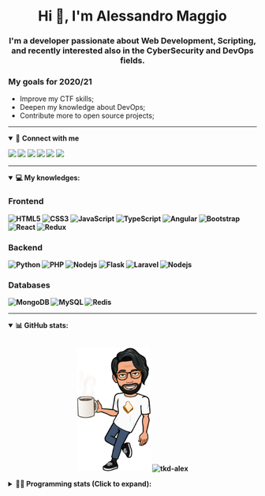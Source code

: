 <h1 align="center">Hi 👋, I'm Alessandro Maggio</h1>
<h3 align="center">I'm a developer passionate about Web Development, Scripting, and recently interested also in the CyberSecurity and DevOps fields.</h3>

### My goals for 2020/21
- Improve my CTF skills;
- Deepen my knowledge about DevOps;
- Contribute more to open source projects;

____

<details open>
<summary>🤝 <b>Connect with me<b></summary>

<p align = "center">

[<img src="https://img.shields.io/badge/twitter-1DA1F2.svg?&style=for-the-badge&logo=twitter&logoColor=white" />](https://twitter.com/TkdAxel)
[<img src ="https://img.shields.io/badge/portfolio-web-%23.svg?&style=for-the-badge&logo=&logoColor=white%22">](https://alessandromaggio.it/)
[<img src ="https://img.shields.io/badge/Telegram-1ca0f1.svg?&style=for-the-badge&logo=Telegram&logoColor=white%22&link=https://t.me/TkdAlex">](https://t.me/TkdAlex/)
[<img src="https://img.shields.io/badge/gmail-c14438.svg?&style=for-the-badge&logo=Gmail&logoColor=white&link=mailto:alex.tkd.alex@gmail.com"/>](mailto:alex.tkd.alex@gmail.com)
[<img src="https://img.shields.io/badge/linkedin-0077B5.svg?&style=for-the-badge&logo=linkedin&logoColor=white" />](https://www.linkedin.com/in/aalessandromaggio/)
[<img src = "https://img.shields.io/badge/instagram-E4405F.svg?&style=for-the-badge&logo=instagram&logoColor=white">](https://www.instagram.com/tkd_alex/)
<!--- [![Visits Badge](https://badges.pufler.dev/visits/tkd-alex/tkd-alex?style=for-the-badge&color=blue)](https://github.com/tkd-alex/tkd-alex) -->

</p>

</details>

---

<details open>
<summary>💻 <b>My knowledges</b>: </summary>

### Frontend
![HTML5](https://img.shields.io/badge/-HTML5-E34F26.svg?style=for-the-badge&logo=html5&logoColor=ffffff)
![CSS3](https://img.shields.io/badge/-CSS3-1572B6.svg?style=for-the-badge&logo=css3)
![JavaScript](https://img.shields.io/badge/-JavaScript-282C34?style=for-the-badge&logo=javascript)
![TypeScript](https://img.shields.io/badge/-TypeScript-007ACC?style=for-the-badge&logo=typescript)
![Angular](https://img.shields.io/badge/-Angular-DD0031?style=for-the-badge&logo=angular)
![Bootstrap](https://img.shields.io/badge/-Bootstrap-563D7C.svg?style=for-the-badge&logo=bootstrap)
![React](https://img.shields.io/badge/-React-282C34.svg?style=for-the-badge&logo=react&logoColor=ffffff)
![Redux](https://img.shields.io/badge/-Redux-764ABC.svg?style=for-the-badge&logo=redux)

### Backend
![Python](https://img.shields.io/badge/-Python-3776AB.svg?style=for-the-badge&logo=Python&logoColor=ffffff)
![PHP](https://img.shields.io/badge/-PHP-777BB4.svg?style=for-the-badge&logo=PHP&logoColor=ffffff)
![Nodejs](https://img.shields.io/badge/-Bash-4EAA25.svg?style=for-the-badge&logo=gnu-bash&logoColor=ffffff)
![Flask](https://img.shields.io/badge/-Flask-282C34.svg?style=for-the-badge&logo=flask)
![Laravel](https://img.shields.io/badge/-Laravel-FF2D20.svg?style=for-the-badge&logo=laravel&logoColor=ffffff)
![Nodejs](https://img.shields.io/badge/-Nodejs-339933.svg?style=for-the-badge&logo=Node.js&logoColor=ffffff)

### Databases
![MongoDB](https://img.shields.io/badge/-MongoDB-47A248?style=for-the-badge&logo=mongodb&logoColor=ffffff)
![MySQL](https://img.shields.io/badge/-MySQL-4479A1?style=for-the-badge&logo=mysql&logoColor=ffffff)
![Redis](https://img.shields.io/badge/-Redis-DC382D?style=for-the-badge&logo=Redis&logoColor=ffffff)

</details>

---

<details open>
 <summary>📊 <b>GitHub stats</b>: </summary>

<br>

<p align = "center">
    <img src="https://raw.githubusercontent.com/Tkd-Alex/tkd-alex/master/images/321517cd-ff68-41a7-b0d1-e765680568a7-8b6448d9-c944-4146-b633-adbdd25cb471-v1.png" height="250" />
    <img src="https://github-readme-stats.vercel.app/api?username=tkd-alex&show_icons=true&count_private=true&hide_border=true&line_height=25" alt="tkd-alex">
</p>

</design>

<details>
 <summary>👨‍💻 <b>Programming stats (Click to expand)</b>: </summary>
 
<!--START_SECTION:waka-->
**I'm an Early 🐤** 

```text
🌞 Morning    230 commits    █████░░░░░░░░░░░░░░░░░░░░   20.25% 
🌆 Daytime    455 commits    ██████████░░░░░░░░░░░░░░░   40.05% 
🌃 Evening    416 commits    █████████░░░░░░░░░░░░░░░░   36.62% 
🌙 Night      35 commits     ░░░░░░░░░░░░░░░░░░░░░░░░░   3.08%

```
📅 **I'm Most Productive on Wednesday** 

```text
Monday       167 commits    ███░░░░░░░░░░░░░░░░░░░░░░   14.7% 
Tuesday      194 commits    ████░░░░░░░░░░░░░░░░░░░░░   17.08% 
Wednesday    222 commits    █████░░░░░░░░░░░░░░░░░░░░   19.54% 
Thursday     162 commits    ███░░░░░░░░░░░░░░░░░░░░░░   14.26% 
Friday       193 commits    ████░░░░░░░░░░░░░░░░░░░░░   16.99% 
Saturday     87 commits     ██░░░░░░░░░░░░░░░░░░░░░░░   7.66% 
Sunday       111 commits    ██░░░░░░░░░░░░░░░░░░░░░░░   9.77%

```


📊 **This Week I Spent My Time On** 

```text
⌚︎ Time Zone: Europe/Rome

💬 Programming Languages: 
Python                   23 hrs 56 mins      ███████████░░░░░░░░░░░░░░   46.95% 
Kotlin                   9 hrs 24 mins       ████░░░░░░░░░░░░░░░░░░░░░   18.43% 
Go                       8 hrs 30 mins       ████░░░░░░░░░░░░░░░░░░░░░   16.7% 
JavaScript               4 hrs 11 mins       ██░░░░░░░░░░░░░░░░░░░░░░░   8.21% 
XML                      2 hrs 50 mins       █░░░░░░░░░░░░░░░░░░░░░░░░   5.58%

🔥 Editors: 
Sublime Text             28 hrs 15 mins      █████████████░░░░░░░░░░░░   55.39% 
Android Studio           12 hrs 30 mins      ██████░░░░░░░░░░░░░░░░░░░   24.54% 
VS Code                  10 hrs 14 mins      █████░░░░░░░░░░░░░░░░░░░░   20.07%

🐱‍💻 Projects: 
CycleTLS                 14 hrs 5 mins       ███████░░░░░░░░░░░░░░░░░░   27.63% 
Search Utility           12 hrs 19 mins      ██████░░░░░░░░░░░░░░░░░░░   24.16% 
1-CycleTLS               5 hrs 22 mins       ██░░░░░░░░░░░░░░░░░░░░░░░   10.52% 
Fuck-Package             4 hrs 57 mins       ██░░░░░░░░░░░░░░░░░░░░░░░   9.72% 
CycleTLSForKechinator    4 hrs 37 mins       ██░░░░░░░░░░░░░░░░░░░░░░░   9.05%

💻 Operating System: 
Linux                    51 hrs              █████████████████████████   100.0%

```

**I Mostly Code in Python** 

```text
Python                   29 repos            █████████░░░░░░░░░░░░░░░░   39.19% 
JavaScript               12 repos            ████░░░░░░░░░░░░░░░░░░░░░   16.22% 
PHP                      5 repos             █░░░░░░░░░░░░░░░░░░░░░░░░   6.76% 
HTML                     5 repos             █░░░░░░░░░░░░░░░░░░░░░░░░   6.76% 
CSS                      5 repos             █░░░░░░░░░░░░░░░░░░░░░░░░   6.76%

```



 Last Updated on 18/01/2022
<!--END_SECTION:waka-->

</details>
